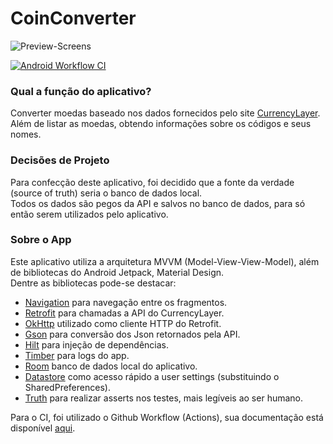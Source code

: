 # CoinConverter
![Preview-Screens](https://github.com/Keader/desafio-mobile/blob/main/Screenshot/Print.png)

[![Android Workflow CI](https://github.com/Keader/desafio-mobile/actions/workflows/publication.yml/badge.svg)](https://github.com/Keader/desafio-mobile/actions/workflows/publication.yml)

### Qual a função do aplicativo?
Converter moedas baseado nos dados fornecidos pelo site [CurrencyLayer](https://currencylayer.com/).  
Além de listar as moedas, obtendo informações sobre os códigos e seus nomes.

### Decisões de Projeto
Para confecção deste aplicativo, foi decidido que a fonte da verdade (source of truth) seria o banco de dados local.  
Todos os dados são pegos da API e salvos no banco de dados, para só então serem utilizados pelo aplicativo.  

### Sobre o App
Este aplicativo utiliza a arquitetura MVVM (Model-View-View-Model), além de bibliotecas do Android Jetpack, Material Design.  
Dentre as bibliotecas pode-se destacar:
- [Navigation](https://developer.android.com/guide/navigation/navigation-getting-started) para navegação entre os fragmentos.
- [Retrofit](https://square.github.io/retrofit/) para chamadas a API do CurrencyLayer.
- [OkHttp](https://square.github.io/okhttp/) utilizado como cliente HTTP do Retrofit.
- [Gson](https://github.com/google/gson) para conversão dos Json retornados pela API.
- [Hilt](https://dagger.dev/hilt/) para injeção de dependências.
- [Timber](https://github.com/JakeWharton/timber) para logs do app.
- [Room](https://developer.android.com/jetpack/androidx/releases/room) banco de dados local do aplicativo.
- [Datastore](https://developer.android.com/topic/libraries/architecture/datastore) como acesso rápido a user settings (substituindo o SharedPreferences).
- [Truth](https://truth.dev/) para realizar asserts nos testes, mais legíveis ao ser humano.

Para o CI, foi utilizado o Github Workflow (Actions), sua documentação está disponível [aqui](https://github.com/features/actions).
